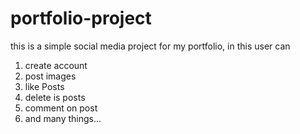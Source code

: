 # portfolio-project

this is a simple social media project for my portfolio,
in this user can 
1. create account 
2. post images
3. like Posts
4. delete is posts
5. comment on post 
6. and many things...


